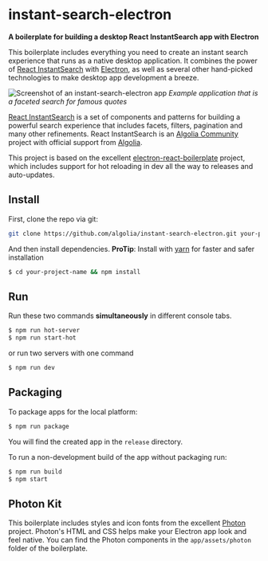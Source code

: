 # instant-search-electron

**A boilerplate for building a desktop React InstantSearch app with Electron**

This boilerplate includes everything you need to create an instant search experience that runs as a native desktop application. It combines the power of [React InstantSearch](https://community.algolia.com/instantsearch.js/react/) with [Electron](http://electron.atom.io/), as well as several other hand-picked technologies to make desktop app development a breeze.

![Screenshot of an instant-search-electron app](https://dl.dropboxusercontent.com/s/v2myrfdu0ugev31/Screenshot%202017-01-25%2013.37.12.png)
*Example application that is a faceted search for famous quotes*

[React InstantSearch](https://community.algolia.com/instantsearch.js/react/) is a set of components and patterns for building a powerful search experience that includes facets, filters, pagination and many other refinements. React InstantSearch is an [Algolia Community](https://community.algolia.com/) project with official support from [Algolia](https://algolia.com).

This project is based on the excellent [electron-react-boilerplate](https://github.com/chentsulin/electron-react-boilerplate) project, which includes support for hot reloading in dev all the way to releases and auto-updates.

## Install

First, clone the repo via git:

```bash
git clone https://github.com/algolia/instant-search-electron.git your-project-name
```

And then install dependencies.
**ProTip**: Install with [yarn](https://github.com/yarnpkg/yarn) for faster and safer installation

```bash
$ cd your-project-name && npm install
```

## Run

Run these two commands __simultaneously__ in different console tabs.

```bash
$ npm run hot-server
$ npm run start-hot
```

or run two servers with one command

```bash
$ npm run dev
```

## Packaging

To package apps for the local platform:

```bash
$ npm run package
```

You will find the created app in the `release` directory.

To run a non-development build of the app without packaging run:

```bash
$ npm run build
$ npm start
```

## Photon Kit

This boilerplate includes styles and icon fonts from the excellent [Photon](http://photonkit.com/) project. Photon's HTML and CSS helps make your Electron app look and feel native. You can find the Photon components in the `app/assets/photon` folder of the boilerplate.
